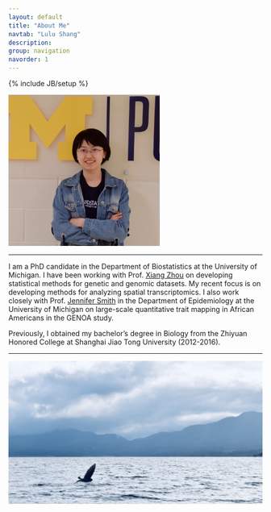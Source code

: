 ```yaml
---
layout: default
title: "About Me"
navtab: "Lulu Shang"
description: 
group: navigation
navorder: 1
---
```

{% include JB/setup %}

<style>
    img.photo{
          object-fit: cover;
          border-radius: 50%;
          object-position: 10% 10%; 
          width:150px;
          height:150px;
    }
</style>

<link rel="stylesheet" href="https://cdn.jsdelivr.net/gh/jpswalsh/academicons@1/css/academicons.min.css">

<img src="/assets/themes/lab/images/logo/profile.jpeg" alt="photo" width="300" class="center">


<br clear="left"/>
<hr/>

I am a PhD candidate in the Department of Biostatistics at the University of Michigan. I have been working with Prof. [Xiang Zhou](http://xzlab.org) on developing statistical methods for genetic and genomic datasets. My recent focus is on developing methods for analyzing spatial transcriptomics. I also work closely with Prof. [Jennifer Smith](https://sph.umich.edu/faculty-profiles/smith-jennifer.html) in the Department of Epidemiology at the University of Michigan on large-scale quantitative trait mapping in African Americans in the GENOA study.

Previously, I obtained my bachelor’s degree in Biology from the Zhiyuan Honored College at Shanghai Jiao Tong University (2012-2016). 

<hr/>
<img src="/assets/themes/lab/images/logo/background1.jpeg" alt="photo" width="1000" class="center">




